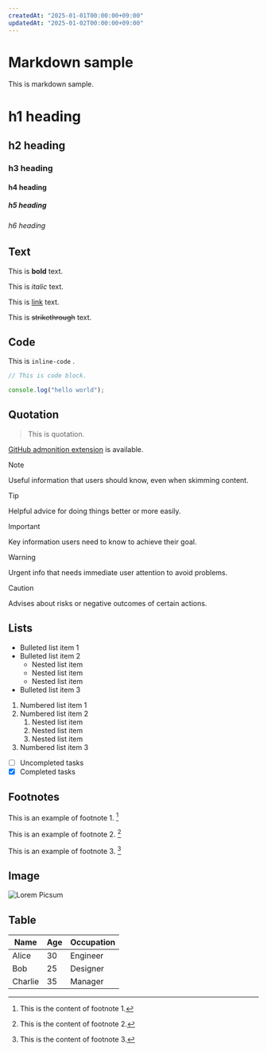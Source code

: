 ```yaml
---
createdAt: "2025-01-01T00:00:00+09:00"
updatedAt: "2025-01-02T00:00:00+09:00"
---
```


# Markdown sample

This is markdown sample.

# h1 heading

## h2 heading

### h3 heading

#### h4 heading

##### h5 heading

###### h6 heading

## Text

This is **bold** text.

This is _italic_ text.

This is [link](https://example.com) text.

This is ~~strikethrough~~ text.

## Code

This is `inline-code` .

```javascript
// This is code block.

console.log("hello world");
```

## Quotation

> This is quotation.

[GitHub admonition extension](https://github.blog/changelog/2023-12-14-new-markdown-extension-alerts-provide-distinctive-styling-for-significant-content/) is available.

> [!NOTE]
>
> Useful information that users should know, even when skimming content.

> [!TIP]
>
> Helpful advice for doing things better or more easily.

> [!IMPORTANT]
>
> Key information users need to know to achieve their goal.

> [!WARNING]
>
> Urgent info that needs immediate user attention to avoid problems.

> [!CAUTION]
>
> Advises about risks or negative outcomes of certain actions.

## Lists

- Bulleted list item 1
- Bulleted list item 2
  - Nested list item
  - Nested list item
  - Nested list item
- Bulleted list item 3

1. Numbered list item 1
1. Numbered list item 2
   1. Nested list item
   1. Nested list item
   1. Nested list item
1. Numbered list item 3

- [ ] Uncompleted tasks
- [x] Completed tasks

## Footnotes

This is an example of footnote 1. [^1]

This is an example of footnote 2. [^2]

This is an example of footnote 3. [^3]

[^1]: This is the content of footnote 1.

[^2]: This is the content of footnote 2.

[^3]: This is the content of footnote 3.

## Image

![Lorem Picsum](https://picsum.photos/200)

## Table

| Name    | Age | Occupation |
| ------- | --- | ---------- |
| Alice   | 30  | Engineer   |
| Bob     | 25  | Designer   |
| Charlie | 35  | Manager    |
